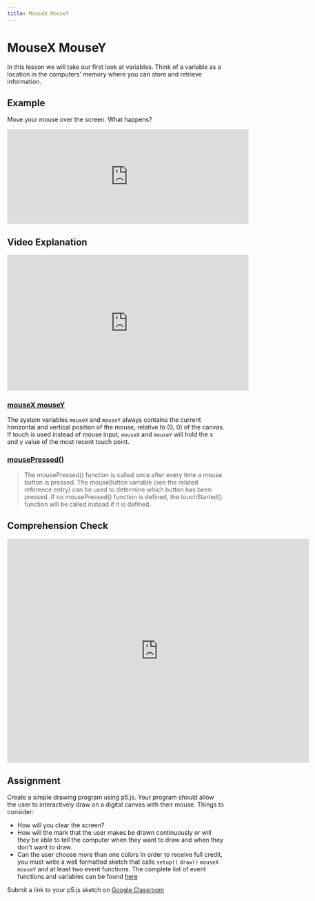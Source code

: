 ```yaml
---
title: MouseX MouseY
---
```


# MouseX MouseY
In this lesson we will take our first look at variables. Think of a variable as a location in the computers' memory where you can store and retrieve information.

## Example
Move your mouse over the screen. What happens?
<iframe width="560" height="220" frameborder="0" src="https://alpha.editor.p5js.org/embed/BkbpL5e8m"></iframe>


## Video Explanation
<iframe width="560" height="315" src="https://www.youtube.com/embed/RnS0YNuLfQQ?rel=0" frameborder="0" allow="autoplay; encrypted-media" allowfullscreen></iframe>

### [mouseX mouseY](https://p5js.org/reference/#/p5/mouseX)
The system variables `mouseX` and `mouseY` always contains the current horizontal and vertical position of the mouse, relative to (0, 0) of the canvas. If touch is used instead of mouse input, `mouseX` and `mouseY` will hold the x and y value of the most recent touch point.

### [mousePressed()](https://p5js.org/reference/#/p5/mousePressed)
>The mousePressed() function is called once after every time a mouse button is pressed. The mouseButton variable (see the related reference entry) can be used to determine which button has been pressed. If no mousePressed() function is defined, the touchStarted() function will be called instead if it is defined.

## Comprehension Check

<iframe src="https://docs.google.com/forms/d/e/1FAIpQLSfUCYg-SC2Ga5H5CvBJcLyN-nMtCDaLpsqI2YrY0Fu8isoGCg/viewform?embedded=true" width="700" height="520" frameborder="0" marginheight="0" marginwidth="0">Loading...</iframe>

## Assignment
Create a simple drawing program using p5.js. Your program should allow the user to interactively draw on a digital canvas with their mouse. Things to consider:
- How will you clear the screen?
- How will the mark that the user makes be drawn continuously or will they be able to tell the computer when they want to draw and when they don't want to draw.
- Can the user choose more than one colors
In order to receive full credit, you must write a well formatted sketch that calls `setup()` `draw()` `mouseX` `mouseY` and at least two event functions. The complete list of event functions and variables can be found [here](https://p5js.org/reference/#group-Events)

Submit a link to your p5.js sketch on [Google Classroom](https://classroom.google.com/c/MTU5OTI3MjEzNTZa/a/MTYwNTk3MjYzMjZa/details)
